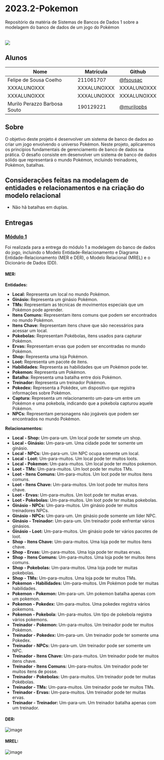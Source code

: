 # 2023.2-Pokemon
Repositório da matéria de Sistemas de Bancos de Dados 1 sobre a modelagem do banco de dados de um jogo do Pokémon
<br><br><br>
<img src="https://scontent.fbsb23-1.fna.fbcdn.net/v/t1.18169-9/13925422_152568501845177_8127161986761319001_n.png?_nc_cat=101&ccb=1-7&_nc_sid=9267fe&_nc_ohc=gR9IEySLzm8AX9Zwghp&_nc_ht=scontent.fbsb23-1.fna&oh=00_AfD8ohdWs32Tiv659Re250BSZ2I5vVGJGTajQCItFcXj9g&oe=65381071"/>

## Alunos

| Nome                             | Matrícula | Github                                         |
| -------------------------------- | --------- | ---------------------------------------------- |
| Felipe de Sousa Coelho           | 211061707 | [@fsousac](https://github.com/fsousac)         |
| XXXALUNOXXX                      | XXXALUNOXXX | XXXALUNOXXX                                  |
| XXXALUNOXXX                      | XXXALUNOXXX | XXXALUNOXXX                                  |
| Murilo Perazzo Barbosa Souto     | 190129221 | [@murilopbs](https://github.com/murilopbs)     |

## Sobre

O objetivo deste projeto é desenvolver um sistema de banco de dados ao criar um jogo envolvendo o universo Pokémon. Neste projeto, aplicaremos os princípios fundamentais de gerenciamento de banco de dados na prática. O desafio consiste em desenvolver um sistema de banco de dados sólido que representará o mundo Pokémon, incluindo treinadores, Pokémon, batalhas. 

## Considerações feitas na modelagem de entidades e relacionamentos e na criação do modelo relacional

* Não hã batalhas em duplas.


## Entregas

### [Módulo 1](https://miro.com/app/board/uXjVMhnb5go=/?share_link_id=944002834733)
  Foi realizada para a entrega do módulo 1 a modelagem do banco de dados do jogo, incluindo o Modelo Entidade-Relacionamento e Diagrama Entidade-Relacionamento (MER e DER), o Modelo Relacional (MREL) e o Dicionário de Dados (DD).

  #### MER:
  **Entidades:**
  
  * **Local:** Representa um local no mundo Pokémon.
  * **Ginásio:** Representa um ginásio Pokémon.
  * **TMs:** Representam as técnicas de movimentos especiais que um Pokémon pode aprender.
  * **Itens Comuns:** Representam itens comuns que podem ser encontrados no mundo Pokémon.
  * **Itens Chave:** Representam itens chave que são necessários para acessar um local.
  * **Pokebolas:** Representam Pokébolas, itens usados para capturar Pokémon.
  * **Ervas:** Representam ervas que podem ser encontradas no mundo Pokémon.
  * **Shop:** Representa uma loja Pokémon.
  * **Loot:** Representa um pacote de itens.
  * **Habilidades:** Representa as habilidades que um Pokémon pode ter.
  * **Pokemon:** Representa um Pokémon.
  * **Batalha:** Representa uma batalha entre dois Pokémon.
  * **Treinador:** Representa um treinador Pokémon.
  * **Pokedex:** Representa a Pokédex, um dispositivo que registra informações sobre Pokémon.
  * **Captura:** Representa um relacionamento um-para-um entre um Pokémon e uma pokebola, indicando que a pokebola capturou aquele Pokémon.
  * **NPCs:** Representam personagens não jogáveis que podem ser encontrados no mundo Pokémon.
  
  **Relacionamentos:**
  
  * **Local - Shop:** Um-para-um. Um local pode ter somete um shop.
  * **Local - Ginásio:** Um-para-um. Uma cidade pode ter somente um ginásio.
  * **Local - NPCs:** Um-para-um. Um NPC ocupa somente um local.
  * **Local - Loot:** Um-para-muitos. Um local pode ter muitos loots.
  * **Local - Pokemon:** Um-para-muitos. Um local pode ter muitos pokemon.
  * **Loot - TMs:** Um-para-muitos. Um loot pode ter muitos TMs.
  * **Loot - Itens Comuns:** Um-para-muitos. Um loot pode ter muitos itens comuns.
  * **Loot - Itens Chave:** Um-para-muitos. Um loot pode ter muitos itens chave.
  * **Loot - Ervas:** Um-para-muitos. Um loot pode ter muitas ervas.
  * **Loot - Pokebolas:** Um-para-muitos. Um loot pode ter muitas pokebolas.
  * **Ginásio - NPCs:** Um-para-muitos. Um ginásio pode ter muitos treinadores NPCs.
  * **Ginásio - NPCs:** Um-para-um. Um ginásio pode somente um líder NPC.
  * **Ginásio - Treinador:** Um-para-um. Um treinador pode enfrentar vários ginásios.
  * **Ginásio - Loot:** Um-para-muitos. Um ginásio pode ter vários pacotes de loot.
  * **Shop - Itens Chave:** Um-para-muitos. Uma loja pode ter muitos itens chave.
  * **Shop - Ervas:** Um-para-muitos. Uma loja pode ter muitas ervas.
  * **Shop - Itens Comuns:** Um-para-muitos. Uma loja pode ter muitos itens comuns.
  * **Shop - Pokebolas:** Um-para-muitos. Uma loja pode ter muitas pokebolas.
  * **Shop - TMs:** Um-para-muitos. Uma loja pode ter muitos TMs.
  * **Pokemon - Habilidades:** Um-para-muitos. Um Pokémon pode ter muitas habilidades.
  * **Pokemon - Pokemon:** Um-para-um. Um pokemon batalha apenas com um pokemon.
  * **Pokemon - Pokedex:** Um-para-muitos. Uma pokedex registra vários pokemons.
  * **Pokemon - Pokebola:** Um-para-muitos. Um tipo de pokebola registra vários pokemons.
  * **Treinador - Pokemon:** Um-para-muitos. Um treinador pode ter muitos Pokémon.
  * **Treinador - Pokedex:** Um-para-um. Um treinador pode ter somente uma Pokedex.
  * **Treinador - NPCs:** Um-para-um. Um treinador pode ser somente um NPC.
  * **Treinador - Itens Chave:** Um-para-muitos. Um treinador pode ter muitos itens chave.
  * **Treinador - Itens Comuns:** Um-para-muitos. Um treinador pode ter muitos itens de posse.
  * **Treinador - Pokebolas:** Um-para-muitos. Um treinador pode ter muitas Pokébolas.
  * **Treinador - TMs:** Um-para-muitos. Um treinador pode ter muitos TMs.
  * **Treinador - Ervas:** Um-para-muitos. Um treinador pode ter muitas ervas.
  * **Treinador - Treinador:** Um-para-um. Um treinador batalha apenas com um treinador.

  #### DER:
  
  ![image](https://github.com/SBD1/2023.2-Pokemon/assets/95441810/2706085f-5923-4aa6-853c-fddd7e590d93)

  
  #### MREL:
  
 ![image](https://github.com/SBD1/2023.2-Pokemon/assets/95441810/399687aa-1326-4270-91ef-e7a5ce844dba)
